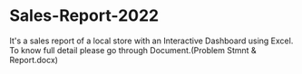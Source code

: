 # Sales-Report-2022
It's a sales report of a local store with an Interactive Dashboard using Excel.
To know full detail please go through Document.(Problem Stmnt &  Report.docx)
